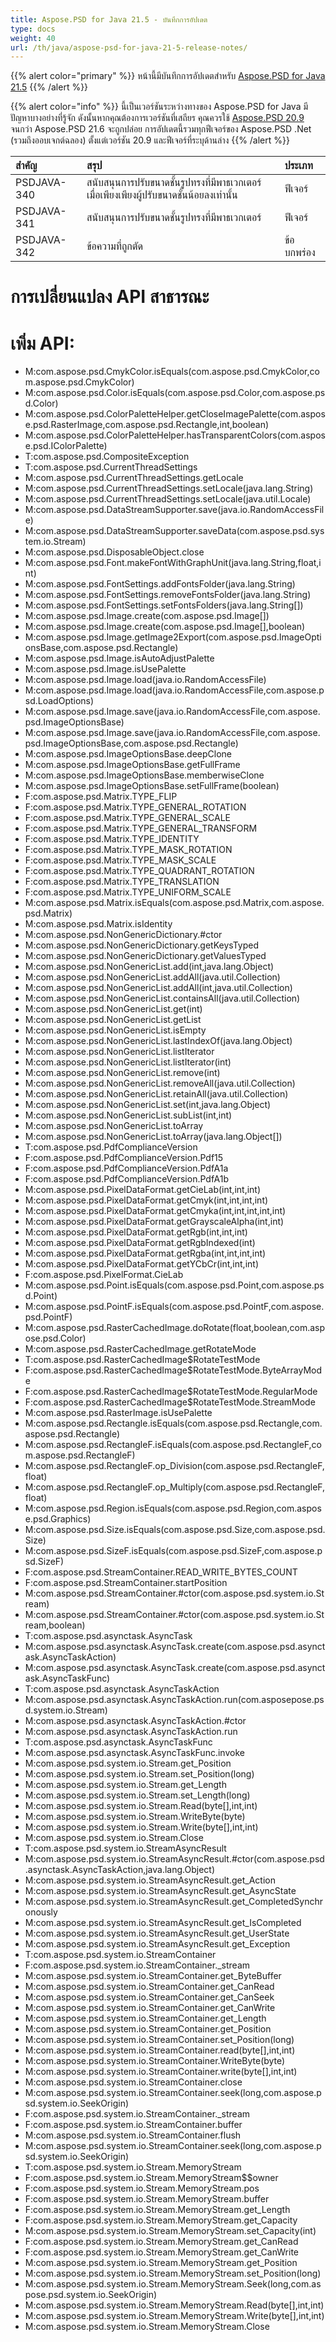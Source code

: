 ```yaml
---
title: Aspose.PSD for Java 21.5 - บันทึกการอัปเดต
type: docs
weight: 40
url: /th/java/aspose-psd-for-java-21-5-release-notes/
---
```


{{% alert color="primary" %}} หน้านี้มีบันทึกการอัปเดตสำหรับ [Aspose.PSD for Java 21.5](https://downloads.aspose.com/psd/java/new-releases/aspose.psd-for-java-21.5/) {{% /alert %}}

{{% alert color="info" %}}
นี้เป็นเวอร์ชันระหว่างทางของ Aspose.PSD for Java
มีปัญหาบางอย่างที่รู้จัก ดังนั้นหากคุณต้องการเวอร์ชันที่เสถียร คุณควรใช้ [Aspose.PSD 20.9](https://downloads.aspose.com/psd/java/new-releases/aspose.psd-for-java-20.9/) จนกว่า Aspose.PSD 21.6 จะถูกปล่อย
การอัปเดตนี้รวมทุกฟีเจอร์ของ Aspose.PSD .Net (รวมถึงออบเจกต์ฉลอง) ตั้งแต่เวอร์ชัน 20.9 และฟีเจอร์ที่ระบุด้านล่าง
{{% /alert %}} 

|**สำคัญ**|**สรุป**|**ประเภท**|
| :- | :- | :- |
|PSDJAVA-340|สนับสนุนการปรับขนาดชั้นรูปทรงที่มีพาธเวกเตอร์เมื่อเพียงเพียงผู้ปรับขนาดชั้นน้อยลงเท่านั้น|ฟีเจอร์|
|PSDJAVA-341|สนับสนุนการปรับขนาดชั้นรูปทรงที่มีพาธเวกเตอร์|ฟีเจอร์|
|PSDJAVA-342|ข้อความที่ถูกตัด|ข้อบกพร่อง|

# **การเปลี่ยนแปลง API สาธารณะ**
# **เพิ่ม API:**
- M:com.aspose.psd.CmykColor.isEquals(com.aspose.psd.CmykColor,com.aspose.psd.CmykColor)
- M:com.aspose.psd.Color.isEquals(com.aspose.psd.Color,com.aspose.psd.Color)
- M:com.aspose.psd.ColorPaletteHelper.getCloseImagePalette(com.aspose.psd.RasterImage,com.aspose.psd.Rectangle,int,boolean)
- M:com.aspose.psd.ColorPaletteHelper.hasTransparentColors(com.aspose.psd.IColorPalette)
- T:com.aspose.psd.CompositeException
- T:com.aspose.psd.CurrentThreadSettings
- M:com.aspose.psd.CurrentThreadSettings.getLocale
- M:com.aspose.psd.CurrentThreadSettings.setLocale(java.lang.String)
- M:com.aspose.psd.CurrentThreadSettings.setLocale(java.util.Locale)
- M:com.aspose.psd.DataStreamSupporter.save(java.io.RandomAccessFile)
- M:com.aspose.psd.DataStreamSupporter.saveData(com.aspose.psd.system.io.Stream)
- M:com.aspose.psd.DisposableObject.close
- M:com.aspose.psd.Font.makeFontWithGraphUnit(java.lang.String,float,int)
- M:com.aspose.psd.FontSettings.addFontsFolder(java.lang.String)
- M:com.aspose.psd.FontSettings.removeFontsFolder(java.lang.String)
- M:com.aspose.psd.FontSettings.setFontsFolders(java.lang.String[])
- M:com.aspose.psd.Image.create(com.aspose.psd.Image[])
- M:com.aspose.psd.Image.create(com.aspose.psd.Image[],boolean)
- M:com.aspose.psd.Image.getImage2Export(com.aspose.psd.ImageOptionsBase,com.aspose.psd.Rectangle)
- M:com.aspose.psd.Image.isAutoAdjustPalette
- M:com.aspose.psd.Image.isUsePalette
- M:com.aspose.psd.Image.load(java.io.RandomAccessFile)
- M:com.aspose.psd.Image.load(java.io.RandomAccessFile,com.aspose.psd.LoadOptions)
- M:com.aspose.psd.Image.save(java.io.RandomAccessFile,com.aspose.psd.ImageOptionsBase)
- M:com.aspose.psd.Image.save(java.io.RandomAccessFile,com.aspose.psd.ImageOptionsBase,com.aspose.psd.Rectangle)
- M:com.aspose.psd.ImageOptionsBase.deepClone
- M:com.aspose.psd.ImageOptionsBase.getFullFrame
- M:com.aspose.psd.ImageOptionsBase.memberwiseClone
- M:com.aspose.psd.ImageOptionsBase.setFullFrame(boolean)
- F:com.aspose.psd.Matrix.TYPE_FLIP
- F:com.aspose.psd.Matrix.TYPE_GENERAL_ROTATION
- F:com.aspose.psd.Matrix.TYPE_GENERAL_SCALE
- F:com.aspose.psd.Matrix.TYPE_GENERAL_TRANSFORM
- F:com.aspose.psd.Matrix.TYPE_IDENTITY
- F:com.aspose.psd.Matrix.TYPE_MASK_ROTATION
- F:com.aspose.psd.Matrix.TYPE_MASK_SCALE
- F:com.aspose.psd.Matrix.TYPE_QUADRANT_ROTATION
- F:com.aspose.psd.Matrix.TYPE_TRANSLATION
- F:com.aspose.psd.Matrix.TYPE_UNIFORM_SCALE
- M:com.aspose.psd.Matrix.isEquals(com.aspose.psd.Matrix,com.aspose.psd.Matrix)
- M:com.aspose.psd.Matrix.isIdentity
- M:com.aspose.psd.NonGenericDictionary.#ctor
- M:com.aspose.psd.NonGenericDictionary.getKeysTyped
- M:com.aspose.psd.NonGenericDictionary.getValuesTyped
- M:com.aspose.psd.NonGenericList.add(int,java.lang.Object)
- M:com.aspose.psd.NonGenericList.addAll(java.util.Collection)
- M:com.aspose.psd.NonGenericList.addAll(int,java.util.Collection)
- M:com.aspose.psd.NonGenericList.containsAll(java.util.Collection)
- M:com.aspose.psd.NonGenericList.get(int)
- M:com.aspose.psd.NonGenericList.getList
- M:com.aspose.psd.NonGenericList.isEmpty
- M:com.aspose.psd.NonGenericList.lastIndexOf(java.lang.Object)
- M:com.aspose.psd.NonGenericList.listIterator
- M:com.aspose.psd.NonGenericList.listIterator(int)
- M:com.aspose.psd.NonGenericList.remove(int)
- M:com.aspose.psd.NonGenericList.removeAll(java.util.Collection)
- M:com.aspose.psd.NonGenericList.retainAll(java.util.Collection)
- M:com.aspose.psd.NonGenericList.set(int,java.lang.Object)
- M:com.aspose.psd.NonGenericList.subList(int,int)
- M:com.aspose.psd.NonGenericList.toArray
- M:com.aspose.psd.NonGenericList.toArray(java.lang.Object[])
- T:com.aspose.psd.PdfComplianceVersion
- F:com.aspose.psd.PdfComplianceVersion.Pdf15
- F:com.aspose.psd.PdfComplianceVersion.PdfA1a
- F:com.aspose.psd.PdfComplianceVersion.PdfA1b
- M:com.aspose.psd.PixelDataFormat.getCieLab(int,int,int)
- M:com.aspose.psd.PixelDataFormat.getCmyk(int,int,int,int)
- M:com.aspose.psd.PixelDataFormat.getCmyka(int,int,int,int,int)
- M:com.aspose.psd.PixelDataFormat.getGrayscaleAlpha(int,int)
- M:com.aspose.psd.PixelDataFormat.getRgb(int,int,int)
- M:com.aspose.psd.PixelDataFormat.getRgbIndexed(int)
- M:com.aspose.psd.PixelDataFormat.getRgba(int,int,int,int)
- M:com.aspose.psd.PixelDataFormat.getYCbCr(int,int,int)
- F:com.aspose.psd.PixelFormat.CieLab
- M:com.aspose.psd.Point.isEquals(com.aspose.psd.Point,com.aspose.psd.Point)
- M:com.aspose.psd.PointF.isEquals(com.aspose.psd.PointF,com.aspose.psd.PointF)
- M:com.aspose.psd.RasterCachedImage.doRotate(float,boolean,com.aspose.psd.Color)
- M:com.aspose.psd.RasterCachedImage.getRotateMode
- T:com.aspose.psd.RasterCachedImage$RotateTestMode
- F:com.aspose.psd.RasterCachedImage$RotateTestMode.ByteArrayMode
- F:com.aspose.psd.RasterCachedImage$RotateTestMode.RegularMode
- F:com.aspose.psd.RasterCachedImage$RotateTestMode.StreamMode
- M:com.aspose.psd.RasterImage.isUsePalette
- M:com.aspose.psd.Rectangle.isEquals(com.aspose.psd.Rectangle,com.aspose.psd.Rectangle)
- M:com.aspose.psd.RectangleF.isEquals(com.aspose.psd.RectangleF,com.aspose.psd.RectangleF)
- M:com.aspose.psd.RectangleF.op_Division(com.aspose.psd.RectangleF,float)
- M:com.aspose.psd.RectangleF.op_Multiply(com.aspose.psd.RectangleF,float)
- M:com.aspose.psd.Region.isEquals(com.aspose.psd.Region,com.aspose.psd.Graphics)
- M:com.aspose.psd.Size.isEquals(com.aspose.psd.Size,com.aspose.psd.Size)
- M:com.aspose.psd.SizeF.isEquals(com.aspose.psd.SizeF,com.aspose.psd.SizeF)
- F:com.aspose.psd.StreamContainer.READ_WRITE_BYTES_COUNT
- F:com.aspose.psd.StreamContainer.startPosition
- M:com.aspose.psd.StreamContainer.#ctor(com.aspose.psd.system.io.Stream)
- M:com.aspose.psd.StreamContainer.#ctor(com.aspose.psd.system.io.Stream,boolean)
- T:com.aspose.psd.asynctask.AsyncTask
- M:com.aspose.psd.asynctask.AsyncTask.create(com.aspose.psd.asynctask.AsyncTaskAction)
- M:com.aspose.psd.asynctask.AsyncTask.create(com.aspose.psd.asynctask.AsyncTaskFunc)
- T:com.aspose.psd.asynctask.AsyncTaskAction
- M:com.aspose.psd.asynctask.AsyncTaskAction.run(com.asposepose.psd.system.io.Stream)
- M:com.aspose.psd.asynctask.AsyncTaskAction.#ctor
- M:com.aspose.psd.asynctask.AsyncTaskAction.run
- T:com.aspose.psd.asynctask.AsyncTaskFunc
- M:com.aspose.psd.asynctask.AsyncTaskFunc.invoke
- M:com.aspose.psd.system.io.Stream.get_Position
- M:com.aspose.psd.system.io.Stream.set_Position(long)
- M:com.aspose.psd.system.io.Stream.get_Length
- M:com.aspose.psd.system.io.Stream.set_Length(long)
- M:com.aspose.psd.system.io.Stream.Read(byte[],int,int)
- M:com.aspose.psd.system.io.Stream.WriteByte(byte)
- M:com.aspose.psd.system.io.Stream.Write(byte[],int,int)
- M:com.aspose.psd.system.io.Stream.Close
- T:com.aspose.psd.system.io.StreamAsyncResult
- M:com.aspose.psd.system.io.StreamAsyncResult.#ctor(com.aspose.psd.asynctask.AsyncTaskAction,java.lang.Object)
- M:com.aspose.psd.system.io.StreamAsyncResult.get_Action
- M:com.aspose.psd.system.io.StreamAsyncResult.get_AsyncState
- M:com.aspose.psd.system.io.StreamAsyncResult.get_CompletedSynchronously
- M:com.aspose.psd.system.io.StreamAsyncResult.get_IsCompleted
- M:com.aspose.psd.system.io.StreamAsyncResult.get_UserState
- M:com.aspose.psd.system.io.StreamAsyncResult.get_Exception
- T:com.aspose.psd.system.io.StreamContainer
- F:com.aspose.psd.system.io.StreamContainer._stream
- M:com.aspose.psd.system.io.StreamContainer.get_ByteBuffer
- M:com.aspose.psd.system.io.StreamContainer.get_CanRead
- M:com.aspose.psd.system.io.StreamContainer.get_CanSeek
- M:com.aspose.psd.system.io.StreamContainer.get_CanWrite
- M:com.aspose.psd.system.io.StreamContainer.get_Length
- M:com.aspose.psd.system.io.StreamContainer.get_Position
- M:com.aspose.psd.system.io.StreamContainer.set_Position(long)
- M:com.aspose.psd.system.io.StreamContainer.read(byte[],int,int)
- M:com.aspose.psd.system.io.StreamContainer.WriteByte(byte)
- M:com.aspose.psd.system.io.StreamContainer.write(byte[],int,int)
- M:com.aspose.psd.system.io.StreamContainer.close
- M:com.aspose.psd.system.io.StreamContainer.seek(long,com.aspose.psd.system.io.SeekOrigin)
- F:com.aspose.psd.system.io.StreamContainer._stream
- F:com.aspose.psd.system.io.StreamContainer.buffer
- M:com.aspose.psd.system.io.StreamContainer.flush
- M:com.aspose.psd.system.io.StreamContainer.seek(long,com.aspose.psd.system.io.SeekOrigin)
- T:com.aspose.psd.system.io.Stream.MemoryStream
- F:com.aspose.psd.system.io.Stream.MemoryStream$$owner
- F:com.aspose.psd.system.io.Stream.MemoryStream.pos
- F:com.aspose.psd.system.io.Stream.MemoryStream.buffer
- F:com.aspose.psd.system.io.Stream.MemoryStream.get_Length
- F:com.aspose.psd.system.io.Stream.MemoryStream.get_Capacity
- M:com.aspose.psd.system.io.Stream.MemoryStream.set_Capacity(int)
- F:com.aspose.psd.system.io.Stream.MemoryStream.get_CanRead
- F:com.aspose.psd.system.io.Stream.MemoryStream.get_CanWrite
- M:com.aspose.psd.system.io.Stream.MemoryStream.get_Position
- M:com.aspose.psd.system.io.Stream.MemoryStream.set_Position(long)
- M:com.aspose.psd.system.io.Stream.MemoryStream.Seek(long,com.aspose.psd.system.io.SeekOrigin)
- M:com.aspose.psd.system.io.Stream.MemoryStream.Read(byte[],int,int)
- M:com.aspose.psd.system.io.Stream.MemoryStream.Write(byte[],int,int)
- M:com.aspose.psd.system.io.Stream.MemoryStream.Close